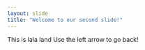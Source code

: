 ```yaml
---
layout: slide
title: "Welcome to our second slide!"
---
```

This is lala land
Use the left arrow to go back!
